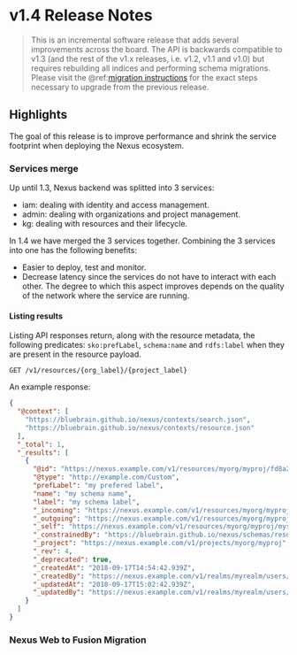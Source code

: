 # v1.4 Release Notes

> This is an incremental software release that adds several improvements across the board. The API is backwards
compatible to v1.3 (and the rest of the v1.x releases, i.e. v1.2, v1.1 and v1.0) but requires rebuilding all indices and performing schema migrations. Please
visit the @ref:[migration instructions](v1.3-to-v1.4-migration.md) for the exact steps necessary to upgrade from the
previous release.

## Highlights

The goal of this release is to improve performance and shrink the service footprint when deploying the Nexus ecosystem.

### Services merge

Up until 1.3, Nexus backend  was splitted into 3 services:

- iam: dealing with identity and access management.
- admin: dealing with organizations and project management.
- kg: dealing with resources and their lifecycle.

In 1.4 we have merged the 3 services together. Combining the 3 services into one has the following benefits:

- Easier to deploy, test and monitor.
- Decrease latency since the services do not have to interact with each other. The degree to which this aspect improves depends on the quality of the network where the service are running.

#### Listing results

Listing API responses return, along with the resource metadata, the following predicates: `sko:prefLabel`, `schema:name` and `rdfs:label` when they are present in the resource payload.

```
GET /v1/resources/{org_label}/{project_label}
```

An example response:

```json
{
  "@context": [
    "https://bluebrain.github.io/nexus/contexts/search.json",
    "https://bluebrain.github.io/nexus/contexts/resource.json"
  ],
  "_total": 1,
  "_results": [
    {
      "@id": "https://nexus.example.com/v1/resources/myorg/myproj/fd8a2b32-170e-44e8-808f-44a8cbbc49b0",
      "@type": "http://example.com/Custom",
      "prefLabel": "my prefered label",
      "name": "my schema name",
      "label": "my schema label",
      "_incoming": "https://nexus.example.com/v1/resources/myorg/myproj/myschema/base:fd8a2b32-170e-44e8-808f-44a8cbbc49b0/incoming",
      "_outgoing": "https://nexus.example.com/v1/resources/myorg/myproj/myschema/base:fd8a2b32-170e-44e8-808f-44a8cbbc49b0/outgoing",
      "_self": "https://nexus.example.com/v1/resources/myorg/myproj/myschema/base:fd8a2b32-170e-44e8-808f-44a8cbbc49b0",
      "_constrainedBy": "https://bluebrain.github.io/nexus/schemas/resource",
      "_project": "https://nexus.example.com/v1/projects/myorg/myproj",
      "_rev": 4,
      "_deprecated": true,
      "_createdAt": "2018-09-17T14:54:42.939Z",
      "_createdBy": "https://nexus.example.com/v1/realms/myrealm/users/john",
      "_updatedAt": "2018-09-17T15:02:42.939Z",
      "_updatedBy": "https://nexus.example.com/v1/realms/myrealm/users/john"
    }
  ]
}
```

### Nexus Web to Fusion Migration

